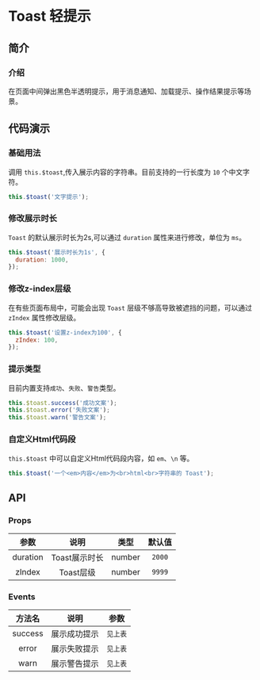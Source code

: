 # Toast 轻提示

## 简介

<card>

### 介绍
在页面中间弹出黑色半透明提示，用于消息通知、加载提示、操作结果提示等场景。

</card>

## 代码演示

<card>

### 基础用法

调用 `this.$toast`,传入展示内容的字符串。目前支持的一行长度为 `10` 个中文字符。

```javascript
this.$toast('文字提示');
```
</card>

<card>

### 修改展示时长

`Toast` 的默认展示时长为2s,可以通过 `duration` 属性来进行修改，单位为 `ms`。

```javascript
this.$toast('展示时长为1s', {
  duration: 1000,
});
```
</card>

<card>

### 修改z-index层级

在有些页面布局中，可能会出现 `Toast` 层级不够高导致被遮挡的问题，可以通过 `zIndex` 属性修改层级。

```javascript
this.$toast('设置z-index为100', {
  zIndex: 100,
});
```
</card>

<card>

### 提示类型

目前内置支持`成功`、`失败`、`警告`类型。

```javascript
this.$toast.success('成功文案');
this.$toast.error('失败文案');
this.$toast.warn('警告文案');
```
</card>

<card>

### 自定义Html代码段

`this.$toast` 中可以自定义Html代码段内容，如 `em`、`\n` 等。

```javascript
this.$toast('一个<em>内容</em>为<br>html<br>字符串的 Toast');
```
</card>


## API

<card>

### Props

| 参数 | 说明 | 类型 | 默认值 |
|:---:|:---:|:---:|:---:|
| duration | Toast展示时长 | number | `2000` |
| zIndex | Toast层级 | number | `9999` |

</card>

<card>

### Events

| 方法名 | 说明 | 参数 |
|:---:|:---:|:---:|
| success | 展示成功提示 | `见上表` |
| error | 展示失败提示 | `见上表` |
| warn | 展示警告提示 | `见上表` |

</card>

<demo/>